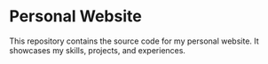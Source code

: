 # Personal Website

This repository contains the source code for my personal website. It showcases my skills, projects, and experiences.



